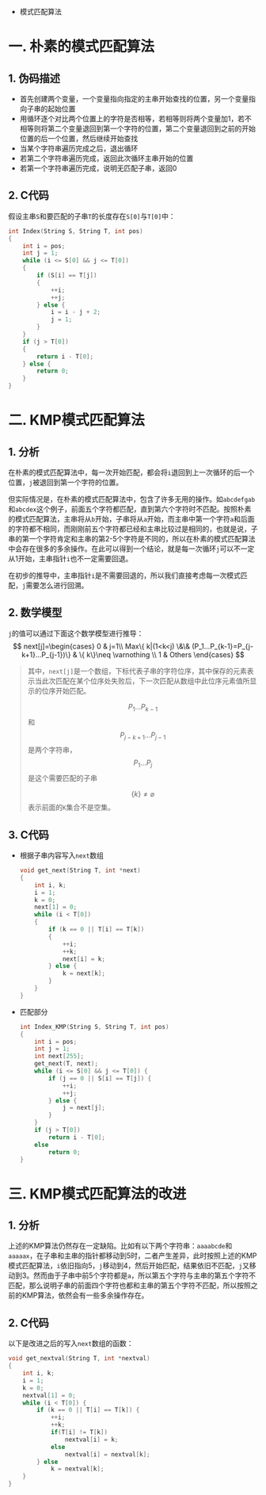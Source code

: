 -   模式匹配算法

# 一. 朴素的模式匹配算法

## 1. 伪码描述

-   首先创建两个变量，一个变量指向指定的主串开始查找的位置，另一个变量指向子串的起始位置
-   用循环逐个对比两个位置上的字符是否相等，若相等则将两个变量加1，若不相等则将第二个变量退回到第一个字符的位置，第二个变量退回到之前的开始位置的后一个位置，然后继续开始查找
-   当某个字符串遍历完成之后，退出循环
-   若第二个字符串遍历完成，返回此次循环主串开始的位置
-   若第一个字符串遍历完成，说明无匹配子串，返回0

## 2. C代码

假设主串`S`和要匹配的子串`T`的长度存在`S[0]`与`T[0]`中：

```c
int Index(String S, String T, int pos)
{
    int i = pos;
    int j = 1;
    while (i <= S[0] && j <= T[0])
    {
        if (S[i] == T[j])
        {
            ++i;
            ++j;
        } else {
            i = i - j + 2;
            j = 1;
        }
    }
    if (j > T[0])
    {
        return i - T[0];
    } else {
        return 0;
    }
}
```



# 二. KMP模式匹配算法

## 1. 分析

在朴素的模式匹配算法中，每一次开始匹配，都会将`i`退回到上一次循环的后一个位置，`j`被退回到第一个字符的位置。

但实际情况是，在朴素的模式匹配算法中，包含了许多无用的操作。如`abcdefgab`和`abcdex`这个例子，前面五个字符都匹配，直到第六个字符时不匹配。按照朴素的模式匹配算法，主串将从`b`开始，子串将从`a`开始，而主串中第一个字符`a`和后面的字符都不相同，而刚刚前五个字符都已经和主串比较过是相同的，也就是说，子串的第一个字符肯定和主串的第2-5个字符是不同的，所以在朴素的模式匹配算法中会存在很多的多余操作。在此可以得到一个结论，就是每一次循环`j`可以不一定从1开始，主串指针`i`也不一定需要回退。

在初步的推导中，主串指针`i`是不需要回退的，所以我们直接考虑每一次模式匹配，`j`需要怎么进行回溯。



## 2. 数学模型

`j`的值可以通过下面这个数学模型进行推导：
$$
next[j]=\begin{cases}
0 & j=1\\
Max\{ k|(1<k<j) \&\& (P_1...P_{k-1}=P_{j-k+1}...P_{j-1})\} & \{ k\}\neq \varnothing
\\ 1 & Others
\end{cases}
$$

>   其中，`next[j]`是一个数组，下标代表子串的字符位序，其中保存的元素表示当此次匹配在某个位序处失败后，下一次匹配从数组中此位序元素值所显示的位序开始匹配。
>
>   $$P_1...P_{k-1}$$和$$P_{j-k+1}...P_{j-1}$$是两个字符串，$$P_1...P_j$$是这个需要匹配的子串
>
>   $$\{ k\}\neq \varnothing$$表示前面的`K`集合不是空集。



## 3. C代码

-   根据子串内容写入`next`数组

    ```c
    void get_next(String T, int *next)
    {
        int i, k;
        i = 1;
        k = 0;
        next[1] = 0;
        while (i < T[0])
        {
            if (k == 0 || T[i] == T[k])
            {
                ++i;
                ++k;
                next[i] = k;
            } else {
                k = next[k];
            }
        }
    }
    ```

-   匹配部分

    ```c
    int Index_KMP(String S, String T, int pos)
    {
        int i = pos;
        int j = 1;
        int next[255];
        get_next(T, next);
        while (i <= S[0] && j <= T[0]) {
            if (j == 0 || S[i] == T[j]) {
                ++i;
                ++j;
            } else {
                j = next[j];
            }
        }
        if (j > T[0])
            return i - T[0];
        else
            return 0;
    }
    ```




# 三. KMP模式匹配算法的改进

## 1. 分析

上述的KMP算法仍然存在一定缺陷。比如有以下两个字符串：`aaaabcde`和`aaaaax`，在子串和主串的指针都移动到5时，二者产生差异，此时按照上述的KMP模式匹配算法，`i`依旧指向5，`j`移动到4，然后开始匹配，结果依旧不匹配，`j`又移动到3。然而由于子串中前5个字符都是`a`，所以第五个字符与主串的第五个字符不匹配，那么说明子串的前面四个字符也都和主串的第五个字符不匹配，所以按照之前的KMP算法，依然会有一些多余操作存在。



## 2. C代码

以下是改进之后的写入`next`数组的函数：

```c
void get_nextval(String T, int *nextval)
{
    int i, k;
    i = 1;
    k = 0;
    nextval[1] = 0;
    while (i < T[0]) {
        if (k == 0 || T[i] == T[k]) {
            ++i;
            ++k;
            if(T[i] != T[k])
                nextval[i] = k;
            else
                nextval[i] = nextval[k];
        } else
            k = nextval[k];
    }
}
```

